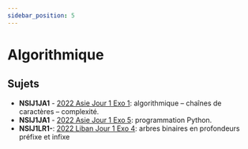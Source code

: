 ```yaml
---
sidebar_position: 5
---
```


# Algorithmique

## Sujets

- **NSIJ1JA1** - [2022 Asie Jour 1 Exo 1](./pdf/2022-Asie-1-exo2.pdf): algorithmique – chaînes de caractères – complexité.
- **NSIJ1JA1** - [2022 Asie Jour 1 Exo 5](./pdf/2022-Asie-1-exo5.pdf): programmation Python.
- **NSIJ1LR1-**: [2022 Liban Jour 1 Exo 4](./pdf/22-NSIJ1LR1-exo4.pdf): arbres binaires en profondeurs préfixe et infixe
